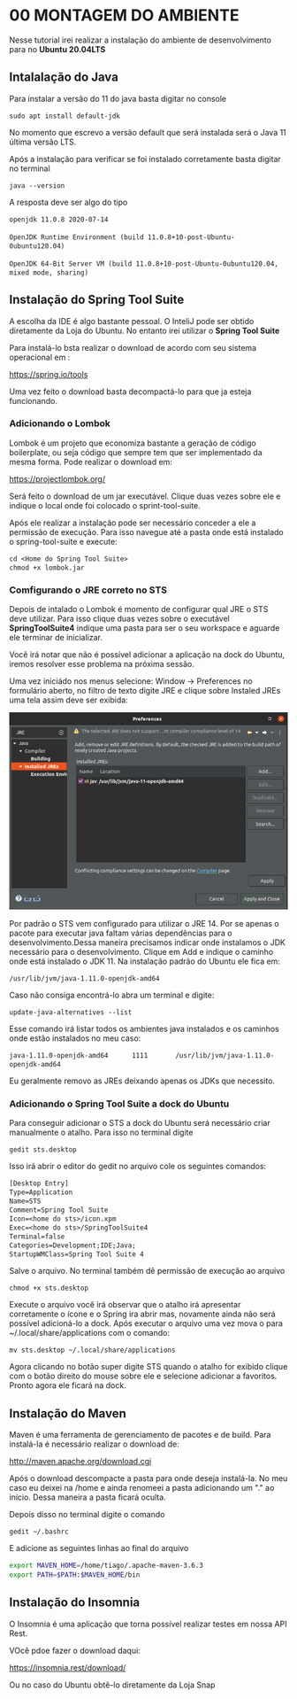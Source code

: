 # 00 MONTAGEM DO AMBIENTE

Nesse tutorial irei realizar a instalação do ambiente de desenvolvimento para no **Ubuntu 20.04LTS**

## Intalalação do Java

Para instalar a versão do 11 do java basta digitar no console

    sudo apt install default-jdk

No momento que escrevo a versão default que será instalada será o Java 11 última versão LTS.

Após a instalação para verificar se foi instalado corretamente basta digitar no terminal

    java --version

A resposta deve ser algo do tipo

    openjdk 11.0.8 2020-07-14
    
    OpenJDK Runtime Environment (build 11.0.8+10-post-Ubuntu-0ubuntu120.04)
    
    OpenJDK 64-Bit Server VM (build 11.0.8+10-post-Ubuntu-0ubuntu120.04, mixed mode, sharing)

## Instalação do Spring Tool Suite

A escolha da IDE é algo bastante pessoal. O InteliJ pode ser obtido diretamente da Loja do Ubuntu. No entanto irei utilizar o **Spring Tool Suite**

Para instalá-lo bsta realizar o download de acordo com seu sistema operacional em :

https://spring.io/tools

Uma vez feito o download basta decompactá-lo para que ja esteja funcionando.

### Adicionando o Lombok

Lombok é um projeto que economiza bastante a geração de código boilerplate, ou seja código que sempre tem que ser implementado da mesma forma. Pode realizar o download em:

https://projectlombok.org/

Será feito o download de um jar executável. Clique duas vezes sobre ele e indique o local onde foi colocado o sprint-tool-suite.

Após ele realizar a instalação pode ser necessário conceder a ele a permissão de execução. Para isso navegue até a pasta onde está instalado o spring-tool-suite e execute:

    cd <Home do Spring Tool Suite>
    chmod +x lombok.jar

### Comfigurando o JRE correto no STS

Depois de intalado o Lombok é momento de configurar qual JRE o STS deve utilizar. Para isso clique duas vezes sobre o executável **SpringToolSuite4** indique uma pasta para ser o seu workspace e aguarde ele terminar de inicializar.

Vocẽ irá notar que não é possível adicionar a aplicação na dock do Ubuntu, iremos resolver esse problema na próxima sessão.

Uma vez iniciádo nos menus selecione: Window -> Preferences no formulário aberto, no filtro de texto digite JRE e clique sobre Instaled JREs uma tela assim deve ser exibida:

![Instaled JRES](img/jres.png)

Por padrão o STS vem configurado para utilizar o JRE 14. Por se apenas o pacote para executar java faltam várias dependências para o desenvolvimento.Dessa maneira precisamos indicar onde instalamos o JDK necessário para o desenvolvimento. Clique em Add e indique o caminho onde está instalado o JDK 11. Na instalação padrão do Ubuntu ele fica em:

    /usr/lib/jvm/java-1.11.0-openjdk-amd64

Caso não consiga encontrá-lo abra um terminal e digite:

    update-java-alternatives --list

Esse comando irá listar todos os ambientes java instalados e os caminhos onde estão instalados no meu caso:

    java-1.11.0-openjdk-amd64      1111       /usr/lib/jvm/java-1.11.0-openjdk-amd64

Eu geralmente removo as JREs deixando apenas os JDKs que necessito.

### Adicionando o Spring Tool Suite a dock do Ubuntu

Para conseguir adicionar o STS a dock do Ubuntu será necessário criar manualmente o atalho. Para isso no terminal digite

    gedit sts.desktop

Isso irá abrir o editor do gedit no arquivo cole os seguintes comandos:

    [Desktop Entry]
    Type=Application
    Name=STS
    Comment=Spring Tool Suite
    Icon=<home do sts>/icon.xpm
    Exec=<home do sts>/SpringToolSuite4
    Terminal=false
    Categories=Development;IDE;Java;
    StartupWMClass=Spring Tool Suite 4

Salve o arquivo. No terminal também dê permissão de execução ao arquivo

    chmod +x sts.desktop

Execute o arquivo você irá observar que o atalho irá apresentar corretamente o ícone e o Spring ira abrir mas, novamente ainda não será possível adicioná-lo a dock. Após executar o arquivo uma vez mova o para ~/.local/share/applications com o comando:

    mv sts.desktop ~/.local/share/applications

Agora clicando no botão super digite STS quando o atalho for exibido clique com o botão direito do mouse sobre ele e selecione adicionar a favoritos. Pronto agora ele ficará na dock.

## Instalação do Maven

Maven é uma ferramenta de gerenciamento de pacotes e de build. Para instalá-la é necessário realizar o download de:

http://maven.apache.org/download.cgi

Após o download descompacte a pasta para onde deseja instalá-la. No meu caso eu deixei na /home e ainda renomeei a pasta adicionando um "." ao início. Dessa maneira a pasta ficará oculta.

Depois disso no terminal digite o comando 

    gedit ~/.bashrc

E adicione as seguintes linhas ao final do arquivo

```sh
export MAVEN_HOME=/home/tiago/.apache-maven-3.6.3
export PATH=$PATH:$MAVEN_HOME/bin
```

## Instalação do Insomnia

O Insomnia é uma aplicação que torna possível realizar testes em nossa API Rest.

VOcê pdoe fazer o download daqui:

https://insomnia.rest/download/

Ou no caso do Ubuntu obtẽ-lo diretamente da Loja Snap